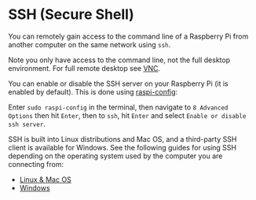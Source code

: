 # SSH (Secure Shell)

You can remotely gain access to the command line of a Raspberry Pi from another computer on the same network using `ssh`.

Note you only have access to the command line, not the full desktop environment. For full remote desktop see [VNC](../vnc/README.md).

You can enable or disable the SSH server on your Raspberry Pi (it is enabled by default). This is done using [raspi-config](../../configuration/raspi-config.md):

Enter `sudo raspi-config` in the terminal, then navigate to `8 Advanced Options` then hit `Enter`, then to `ssh`, hit `Enter` and select `Enable or disable ssh server`.

SSH is built into Linux distributions and Mac OS, and a third-party SSH client is available for Windows. See the following guides for using SSH depending on the operating system used by the computer you are connecting from:

- [Linux & Mac OS](unix.md)
- [Windows](windows.md)
